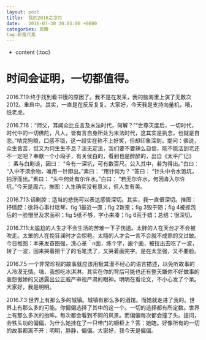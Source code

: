 ```yaml
---
layout: post
title:  我的2016之凉月
date:   2016-07-30 20:05:00 +0800
categories: 卑陬
tag:彩笺尺素
---
```


* content
{:toc}

时间会证明，一切都值得。
====================================
2016.7.19:终于找到看书慢的原因了。我不是在发呆，我的脑海里上演了无数次2012。重启中。其实，一直是在反反复复。大家好，今天我是支持向量机，哦，纸老虎。

2016.7.16：“师父，耳闻众比丘言及末法时代，何解？”“世尊灭度后，一切时代，时代中的一切佛陀，凡人，皆有言自身所处为末法时代，这其实是执念，也就是自恋。”啃完狗粮，口感不错，这一段实在称不上好笑，但却印象深刻。提问：佛说，众生皆苦，但又为何生生不息？法无定法，我们要不要辣么自信，能不能活到老还不一定吧？奉献一个小段子，有关侯白的，看到也是醉醉的，出自《太平广记》 ： 素与白剧谈，因曰： “今有一深坑，可有数百尺。公入其中，若为得出。”白曰： “入中不须余物，唯用一针即出。”素曰： “用针何为？ ”答曰： “针头中令水饱坑，拍浮而出。”素曰： “头中何处有尔许水。”白曰： “若无尔许水，何因肯入尔许坑。”今天是周六，推图：人生确实没有意义，但人生有美。

2016.7.13:话剧腔：适当的悲伤可以表达感情深切。其实，我一直很深切。推图：抒情腔：欲将心事付瑶琴。fig 1最近一直；fig 2新宠；fig 3毁于随；fig 4被抓包后的一脸懵里及求面积；fig 5纸不够，字小来凑；fig 6荒于嬉；总结：很深切。

2016.7.11:太尴尬的人生才不会生活的苦难一下子伤透。太胖的人在天台才不会被吹走。太笨的人在挽狂澜时才会惊艳。太糙的人才会一言不合就不成熟的又过敏。今日推图：本来发奋图强，洗心革＾n面，练个字，画个画，被拉出去吃了一波，转了一波，回来哭着把干了的毛笔洗了，又哭着画完字。是在太坚强，又不要脸。

2016.7.5:一个非常珍视的故事就应该用极其漫不经心的语言描述，以免听故事的人冷漠无情。嗨，我想吃冰淇淋。其实在你的背后可能也还有整天嫌你不好做事的哀怨傲娇的又透露出公正威严审视严肃的眼神。明明在看论文，不小心发了个呆。大家好，我是明明。

2016.7.3:世界上有那么多的城镇。城镇有那么多的酒馆。而她就走进了我的。世界上有那么多的可能。你偏偏选择了其中的这一个。一切的选择都有所定数。世界上有那么多次的抬眸。每次都会看到不同的风景。而偏偏每次都会撞了头。提问，会铁头功的偏偏，为什么她挂在了一只带门的橱柜上？答：她瞎。好像所有的一切的故事都离不开：明明，静静，偏偏。大家好，我今天是偏偏。